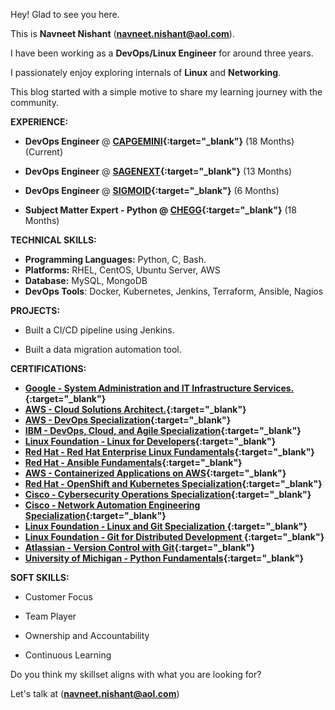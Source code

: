 Hey! Glad to see you here.

This is **Navneet Nishant** (**[navneet.nishant@aol.com](mailto:navneet.nishant@aol.com)**). 

I have been working as a **DevOps/Linux Engineer** for around three years.

I passionately enjoy exploring internals of **Linux** and **Networking**.

This blog started with a simple motive to share my learning journey with the community.

**EXPERIENCE:**

- **DevOps Engineer** @ **[CAPGEMINI](https://www.capgemini.com/){:target="_blank"}** (18 Months) (Current)

- **DevOps Engineer** @ **[SAGENEXT](https://www.thesagenext.com/){:target="_blank"}** (13 Months)

- **DevOps Engineer** @ **[SIGMOID](https://www.sigmoid.com/){:target="_blank"}** (6 Months)

- **Subject Matter Expert - Python @ [CHEGG](https://www.chegg.com/){:target="_blank"}** (18 Months)

**TECHNICAL SKILLS:**

- **Programming Languages:** Python, C, Bash.
- **Platforms:** RHEL, CentOS, Ubuntu Server, AWS
- **Database:** MySQL, MongoDB
- **DevOps Tools**: Docker, Kubernetes, Jenkins, Terraform, Ansible, Nagios

**PROJECTS:**

- Built a CI/CD pipeline using Jenkins.

- Built a data migration automation tool. 


**CERTIFICATIONS:**

- **[Google - System Administration and IT Infrastructure Services.](https://www.coursera.org/account/accomplishments/records/TFQ5URQ7ML5F){:target="_blank"}**
- **[AWS - Cloud Solutions Architect.](https://www.coursera.org/account/accomplishments/specialization/5X9GESJG4Y98){:target="_blank"}**
- **[AWS - DevOps Specialization](https://www.coursera.org/account/accomplishments/specialization/S6VP68TV7D49){:target="_blank"}**
- **[IBM - DevOps, Cloud, and Agile Specialization](https://www.coursera.org/account/accomplishments/specialization/NBYRGG22ET8X){:target="_blank"}**
- **[Linux Foundation - Linux for Developers](https://www.coursera.org/account/accomplishments/records/LM6S34QAACL4){:target="_blank"}**
- **[Red Hat - Red Hat Enterprise Linux Fundamentals](https://www.coursera.org/account/accomplishments/records/TAQWG7GBLYXT){:target="_blank"}**
- **[Red Hat - Ansible Fundamentals](https://www.coursera.org/account/accomplishments/records/NPKD6K3HKRXC){:target="_blank"}**
- **[AWS - Containerized Applications on AWS](https://www.coursera.org/account/accomplishments/records/HLVLFWP3HZKS){:target="_blank"}**
- **[Red Hat - OpenShift and Kubernetes Specialization](https://www.coursera.org/account/accomplishments/records/HLVLFWP3HZKS){:target="_blank"}**
- **[Cisco - Cybersecurity Operations Specialization](https://www.coursera.org/account/accomplishments/specialization/B8JCYUAS8JSF){:target="_blank"}**
- **[Cisco - Network Automation Engineering Specialization](https://www.coursera.org/account/accomplishments/specialization/D5VSRV9MV8GN){:target="_blank"}**
- **[Linux Foundation - Linux and Git Specialization ](){:target="_blank"}**
- **[Linux Foundation - Git for Distributed Development ](https://www.coursera.org/account/accomplishments/records/6444X4PDFX5K){:target="_blank"}**
- **[Atlassian - Version Control with Git](https://www.coursera.org/account/accomplishments/records/6444X4PDFX5K){:target="_blank"}**
- **[University of Michigan - Python Fundamentals](https://www.coursera.org/account/accomplishments/records/6444X4PDFX5K){:target="_blank"}**

**SOFT SKILLS:**

- Customer Focus

 - Team Player

- Ownership and Accountability

- Continuous Learning

Do you think my skillset aligns with what you are looking for?

Let's talk at (**[navneet.nishant@aol.com](mailto:navneet.nishant@aol.com)**)

